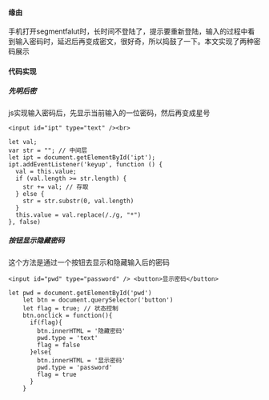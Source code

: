 #### 缘由
手机打开segmentfalut时，长时间不登陆了，提示要重新登陆，输入的过程中看到输入密码时，延迟后再变成密文，很好奇，所以捣鼓了一下。本文实现了两种密码展示
#### 代码实现
##### 先明后密
js实现输入密码后，先显示当前输入的一位密码，然后再变成星号
```
<input id="ipt" type="text" /><br>
```
```
let val;
var str = ""; // 中间层
let ipt = document.getElementById('ipt');
ipt.addEventListener('keyup', function () {
  val = this.value;
  if (val.length >= str.length) {
    str += val; // 存取
  } else {
    str = str.substr(0, val.length)
  }
  this.value = val.replace(/./g, "*")
}, false)
```


##### 按钮显示隐藏密码
这个方法是通过一个按钮去显示和隐藏输入后的密码
```
<input id="pwd" type="password" /> <button>显示密码</button>
```
```
let pwd = document.getElementById('pwd')
    let btn = document.querySelector('button')
    let flag = true; // 状态控制
    btn.onclick = function(){
      if(flag){
        btn.innerHTML = '隐藏密码'
        pwd.type = 'text'
        flag = false
      }else{
        btn.innerHTML = '显示密码'
        pwd.type = 'password'
        flag = true
      }
    }
```